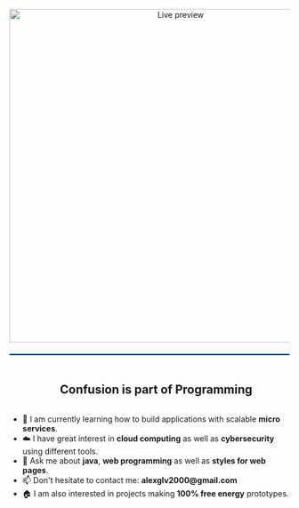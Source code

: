 <p align="center">
  <a href="https://thegreyhat.vercel.app" target="_blank">
    <img src="https://image.thum.io/get/width/800/https://thegreyhat.vercel.app" alt="Live preview" width="600">
  </a>
</p>


<hr style="border: 1px solid #3498db; margin: 20px 0;">
<!--h2 without bottom border-->
<div id="user-content-toc">
  <ul align="center">
    <summary><h2 style="display: inline-block">Confusion is part of Programming</h2></summary>
  </ul>
</div>

<!--Intro start-->
<ul>
  <li>🌱 I am currently learning how to build applications with scalable <strong>micro services</strong>.</li>
  <li>☁️ I have great interest in <strong>cloud computing</strong> as well as <strong>cybersecurity</strong> using different tools.</li>
  <li>💬 Ask me about <strong>java</strong>, <strong>web programming</strong> as well as <strong>styles for web pages</strong>.</li>
  <li>📫 Don't hesitate to contact me: <strong>alexglv2000@gmail.com</strong></li>
  <li>🏠 I am also interested in projects making <strong>100% free energy</strong> prototypes.</li>
</ul>
<!--Intro end-->

